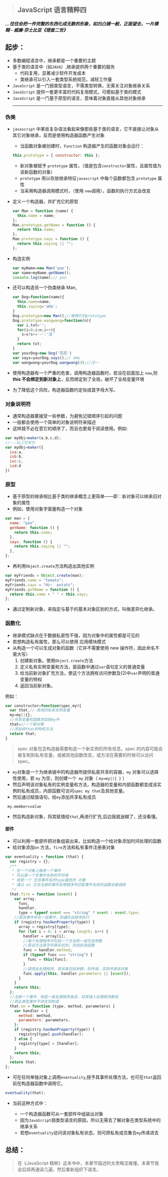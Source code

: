 > ## JavaScript 语言精粹四

##### ...往往会把一件完整的东西化成无数的形象，如凹凸镜一般，正面望去，一片模糊 - 威廉·莎士比亚《理查二世》

## 起步：

- 多数编程语言中，继承都是一个重要的主题
- 基于类的语言中（如`JAVA`）,继承提供两个重要的服务
  - 代码复用，显著减少软件开发成本
  - 类继承可以引入一套类型系统规范，减轻工作量
- `JavaScript` 是一门弱类型语言，不需类型转换，无需关注对象继承关系
- `JavaScript` 提供一套更丰富的代码复用模式，可模拟基于类的模式
- `JavaScript` 是一门基于原型的语言，意味着对象直接从其他对象继承
  ***

### 伪类

- `javascript` 中某些复杂语法看起来像那些基于类的语言，它不直接让对象从其它对象继承，反而是使用构造器函数产生对象

  - 当函数对象被创建时，`Function` 构造器产生的函数对象会运行：

  ```javascript
  this.prototype = { constructor: this };
  ```

  - 新对象被赋予 `prototype` 属性，（值是包含`constructor`属性，且属性值为该新函数的对象）
  - `prototype` 用以存放继承特征`javascript` 中每个函数都包含 `prototype` 属性
  - 当采用构造器调用模式时，（使用 `new`调用），函数的执行方式会改变

- 定义一个构造器，并扩充它的原型

  ```JavaScript
  var Man = function (name) {
    this.name = name;
  };
  Man.prototype.getName = function () {
    return this.name;
  };
  Man.prototype.says = function () {
    return this.saying || "";
  };
  ```

- 构造实例

  ```JavaScript
  var myName=new Man('poo');
  var name=myName.getName();
  console.log(name);// poo
  ```

- 还可以构造另一个伪类继承 Man,

  ```JavaScript
  var Dog=function(name){
    this.name=name;
    this.saying='aHa';
  }
  Dog.prototype=new Man();//替换它的prototype
  Dog.prototype.wangwang=function(n){
    var i,txt='';
    for(i=0;i<n;i++){
      s=s?s+='~':'汪'
    }
    return txt;
  }
  var yourDog=new Dog('花花')
  var says=yourDog.says();// aHa
  var wangwang=yourDog.wangwang(3);//汪~~
  ```

- 使用构造器有一个严重的危害，调用构造器函数时，若没在前面加上 `new`,则**this 不会绑定到新对象上**，反而绑定到了全局，破坏了全局变量环境
- 为了降低这个风险，构造器函数约定俗成首字母大写。

### 对象说明符

- 通常构造器要接受一些参数，为避免记错顺序引起的问题
- 一般都会使用一个简单的对象说明符来描述
- 这样就不必在意它的顺序了，而且也更易于阅读使用。例如:

```JavaScript
var myObj=maker(a,b,c,d);
//---以上可写为
var myObj=maker({
  isa:a,
  isb:b,
  isc:c,
  isd:d
})
```

### 原型

- 基于原型的继承相比基于类的继承概念上更简单——即：新对象可以继承旧对象的属性
- 例如，使用对象字面量构造一个对象

```javascript
var man = {
  name: "poo",
  getName: function () {
    return this.name;
  },
  says: function () {
    return this.saying || "";
  },
};
```

- 再利用`Object.create`方法构造出其他实例

```javascript
var myFriends = Object.create(man);
myFriends.name = "tomato";
myFriends.says = "Hi~  potato";
myFriends.getName = function () {
  return this.name + " " + this.says;
};
```

- 通过定制新对象，来指定与基于的基本对象区别的方式，叫做差异化继承。

### 函数化

- 继承模式缺点在于数据私密性不强，因为对象中的属性都是可见的
- 若想构造私有属性，那么可以使用 应用模块模式
- 从构造一个可以生成对象的函数（它并不需要使用 new 操作符，因此命名不需大写）
  1. 创建新对象。使用`Object.create`方法
  2. 定义私有实例变量和方法，是函数中通过`var`语句定义的普通变量
  3. 给当前新对象扩充方法，使这个方法拥有访问参数及(2)中`var`声明的普通变量的特权
  4. 返回当前新对象。

例如：

```javascript
var constructor=function(spec,my){
  var that,//-其他的私有实例变量
  my=my||{};
  //共享变量和函数添加到my中
  that=//一个新对象
  //添加给that的特权方法
  return that;
}
```

> spec 对象包含构造器需要构造一个新实例的所有信息。spec 的内容可能会被复制到私有变量，或被其他函数改变，或方法在需要的时候可以访问 spec。

- `my`对象是一个为继承链中的构造器所提供私密共享的容器，`my` 对象可以选择性使用，若 `my` 为空，则创建一个` my` 对象（ `my=my||{ }` ）
- 然后声明该对象私有的实例变量和方法，构造器的变量和内部函数都变成该实例的私有成员，内部函数可访问`spec my that`及其他变量。
- 然后通过赋值语句，给`my`添加共享私有成员

```
 my.member=value
```

- 然后构造新对象，将其赋值给`that`,再进行扩充,后边我就迷糊了，还没看懂。

#### 部件

- 可以利用一套部件把对象组装出来，比如构造一个给对象添加时间处理的函数
- 给对象添加`on` 方法，`fire`方法和私有事件注册表对象

```javascript
var eventuality = function (that) {
  var registry = {};
  /**
   * 在一个对象上触发一个事件
   * 可以是一个含事件名称的字符串
   * 或是一个 包含事件名的type属性的 对象
   * 通过 on 方法注册的事件处理程序中匹配事件名称的函数会被调用
   */
  that.fire = function (event) {
    var array,
      func,
      handler,
      type = typeof event === "string" ? event : event.type;
    //若该事件存在一组事件，则遍历且顺序执行
    if (registry.hasOwnProperty(type)) {
      array = registry[type];
      for (let i = 0; i < array.length; i++) {
        handler = array[i];
        //每个处理程序中包括一个方法和一组可选参数
        //若该方法是字符串形式的，则找到该函数
        func = handler.method;
        if (typeof func === "string") {
          func = this[func];
        }
        //调用此处理程序，若该条包括参数，则传递，否则传递该对象
        func.apply(this, handler.parameters || [event]);
      }
    }
    return this;
  };
  //注册一个事件，构造一条处理程序条目，将其插入处理程序数组
  //若此类型事件不存在则构造
  that.on = function (type, method, parameters) {
    var handler = {
      method: method,
      parameters: parameters,
    };
    if (registry.hasOwnProperty(type)) {
      registry[type].push(handler);
    } else {
      registry[type] = [handler];
    }
    return this;
  };
  return that;
};
```

- 可在任何单独对象上调用`eventuality`,授予其事件处理方法，也可在`that`返回前在构造器函数中调用它。

```js
eventuality(that);
```

- 当前这种方式中：

  - 一个构造器函数可从一套部件中组装出对象
  - 因为`JavaScript`弱类型语言的原因，所以无需去了解对象在类型系统中的继承关系
  - 若想`eventuality`访问该对象私有状态，则可把私有成员集合`my`传递进去

## 总结：

> 在《JavaScript 精粹》这本书中，本章节描述的太贵晦涩难懂，本章节我会后续再通读几遍，然后重新组织下语言。
